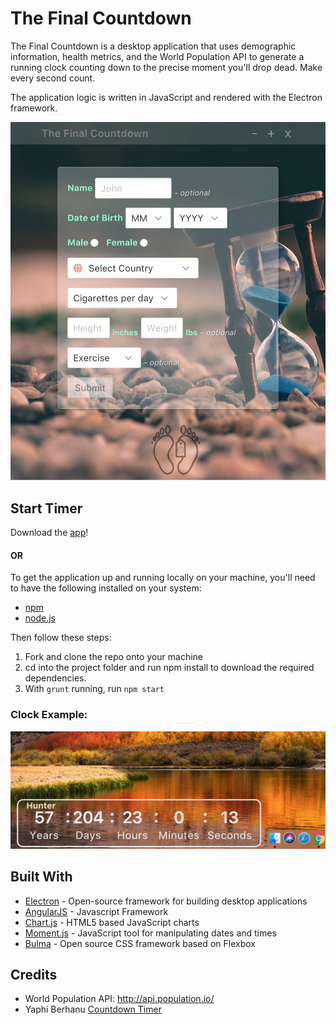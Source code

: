 # The Final Countdown

The Final Countdown is a desktop application that uses demographic information, health metrics, and the World Population API to generate a running clock counting down to the precise moment you'll drop dead. Make every second count.

The application logic is written in JavaScript and rendered with the Electron framework.

![launch screen](https://github.com/hunterphillips/countdown/blob/master/images/homeScreenshot.jpg)

## Start Timer

Download the [app](https://github.com/hunterphillips/countdown/releases)!

#### OR

To get the application up and running locally on your machine, you'll need to have the following installed on your system:

- [npm](https://www.npmjs.com/)
- [node.js](https://nodejs.org/en/)

Then follow these steps:

1.  Fork and clone the repo onto your machine
2.  cd into the project folder and run npm install to download the required dependencies.
3.  With `grunt` running, run `npm start`

### Clock Example:

![clock screen](https://github.com/hunterphillips/countdown/blob/master/images/clock-screenshot.jpg)

## Built With

- [Electron](https://electronjs.org/) - Open-source framework for building desktop applications
- [AngularJS](https://angularjs.org/) - Javascript Framework
- [Chart.js](http://www.chartjs.org/) - HTML5 based JavaScript charts
- [Moment.js](https://momentjs.com/) - JavaScript tool for manipulating dates and times
- [Bulma](https://bulma.io/) - Open source CSS framework based on Flexbox

## Credits

- World Population API: <http://api.population.io/>
- Yaphi Berhanu [Countdown Timer](https://www.sitepoint.com/build-javascript-countdown-timer-no-dependencies/)
